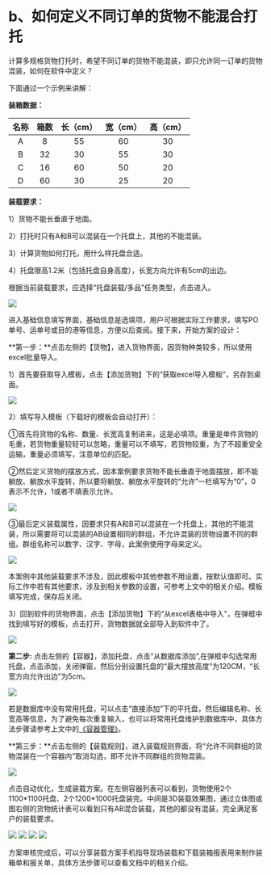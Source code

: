 # b、如何定义不同订单的货物不能混合打托

计算多规格货物打托时，希望不同订单的货物不能混装，即只允许同一订单的货物混装，如何在软件中定义？

下面通过一个示例来讲解：

**装箱数据：**

| 名称 | 箱数 | 长（cm） | 宽（cm） | 高（cm） |
| :---: | :---: | :---: | :---: | :---: |
| A | 8 | 55 | 60 | 30 |
| B | 32 | 30 | 55 | 30 |
| C | 16 | 60 | 50 | 20 |
| D | 60 | 30 | 25 | 20 |

**装载要求：**

1）货物不能长垂直于地面。

2）打托时只有A和B可以混装在一个托盘上，其他的不能混装。

3）计算货物如何打托，用什么样托盘合适。

4）托盘限高1.2米（包括托盘自身高度），长宽方向允许有5cm的出边。

根据当前装载要求，应选择“托盘装载/多品”任务类型，点击进入。

![](../../.gitbook/assets/0%20%2828%29.png)

进入基础信息填写界面，基础信息是选填项，用户可根据实际工作要求，填写PO单号、运单号或目的港等信息，方便以后查阅。接下来，开始方案的设计：

**第一步：**点击左侧的【货物】，进入货物界面，因货物种类较多，所以使用excel批量导入。

1）首先要获取导入模板，点击【添加货物】下的“获取excel导入模板”，另存到桌面。

![](../../.gitbook/assets/1%20%2825%29.png)

2）填写导入模板（下载好的模板会自动打开）：

①首先将货物的名称、数量、长宽高复制进来，这是必填项。重量是单件货物的毛重，若货物重量较轻可以忽略，重量可以不填写，若货物较重，为了不超重安全运输，重量必须填写，注意单位的匹配。

②然后定义货物的摆放方式，因本案例要求货物不能长垂直于地面摆放，即不能躺放、躺放水平旋转，所以要将躺放、躺放水平旋转的“允许”一栏填写为“0”，0表示不允许，1或者不填表示允许。

![](../../.gitbook/assets/2%20%2828%29.png)

③最后定义装载属性，因要求只有A和B可以混装在一个托盘上，其他的不能混装，所以需要将可以混装的AB设置相同的群组，不允许混装的货物设置不同的群组。群组名称可以数字、汉字、字母，此案例使用字母来定义。

![](../../.gitbook/assets/3%20%2827%29.png)

本案例中其他装载要求不涉及，因此模板中其他参数不用设置，按默认值即可。实际工作中若有其他要求，涉及到相关参数的设置，可参考上文中的相关介绍。模板填写完成，保存后关闭。

3）回到软件的货物界面，点击【添加货物】下的“从excel表格中导入”，在弹框中找到填写好的模板，点击打开，货物数据就全部导入到软件中了。

![](../../.gitbook/assets/4%20%2827%29.png)

**第二步:** 点击左侧的【容器】，添加托盘，点击“从数据库添加”,在弹框中勾选常用托盘，点击添加，关闭弹窗，然后分别设置托盘的“最大摆放高度”为120CM，“长宽方向允许出边”为5cm。

![](../../.gitbook/assets/5%20%2822%29.png)

若是数据库中没有常用托盘，可以点击“直接添加”下的平托盘，然后编辑名称、长宽高等信息，为了避免每次重复输入，也可以将常用托盘维护到数据库中，具体方法步骤请参考上文中的[《容器管理》]()。

**第三步：**点击左侧的【装载规则】，进入装载规则界面，将“允许不同群组的货物混装在一个容器内”取消勾选，即不允许不同群组的货物混装。

![](../../.gitbook/assets/6%20%2825%29.png)

点击自动优化，生成装载方案。在左侧容器列表可以看到，货物使用2个1100\*1100托盘、2个1200\*1000托盘装完。中间是3D装载效果图，通过立体图或图右侧的货物统计表可以看到只有AB混合装载，其他的都没有混装，完全满足客户的装载要求。

![](../../.gitbook/assets/7%20%2817%29.png) ![](../../.gitbook/assets/8%20%2811%29.png) ![](../../.gitbook/assets/9%20%2812%29.png) ![](../../.gitbook/assets/10%20%287%29.png)

方案审核完成后，可以分享装载方案手机指导现场装载和下载装箱报表用来制作装箱单和报关单，具体方法步骤可以查看文档中的相关介绍。


